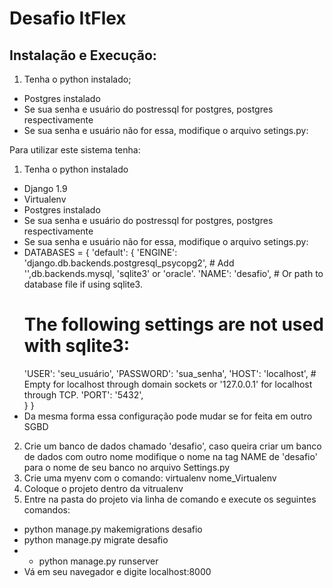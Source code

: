 # Desafio ItFlex

## Instalação e Execução:

1) Tenha o python instalado;
* Postgres instalado
* Se sua senha e usuário do postressql for postgres, postgres respectivamente
* Se sua senha e usuário não for essa, modifique o arquivo setings.py:


Para utilizar este sistema tenha:

1) Tenha o python instalado
* Django 1.9
* Virtualenv
* Postgres instalado
* Se sua senha e usuário do postressql for postgres, postgres respectivamente
* Se sua senha e usuário não for essa, modifique o arquivo setings.py:
* DATABASES = {
	'default': {
	'ENGINE': 'django.db.backends.postgresql_psycopg2', # Add   '',db.backends.mysql, 'sqlite3' or 'oracle'.
	'NAME': 'desafio',                      # Or path to database file if using sqlite3.
	# The following settings are not used with sqlite3:
	'USER': 'seu_usuário',
	'PASSWORD': 'sua_senha',
	'HOST': 'localhost',                      # Empty for localhost through domain sockets or '127.0.0.1' for localhost through TCP.
	'PORT': '5432',  
	}
}
* Da mesma forma essa configuração pode mudar se for feita em outro SGBD
2) Crie um banco de dados chamado 'desafio', caso queira criar um banco de dados com outro nome
		modifique o nome na tag NAME de 'desafio' para o nome de seu banco no arquivo Settings.py
6) Crie uma myenv com o comando: virtualenv nome_Virtualenv
7) Coloque o projeto dentro da vitrualenv
8) Entre na pasta do projeto via linha de comando e execute os seguintes comandos:
* python manage.py makemigrations desafio
* python manage.py migrate desafio
* * python manage.py runserver
* Vá em seu navegador e digite localhost:8000
